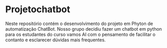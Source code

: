 # Projetochatbot
Neste repositório contém o desenvolvimento do projeto em Phyton de automatização ChatBot.
Nosso grupo decidiu fazer um chatbot em python para os estudantes do curso vamos AI com o pensamento de facilitar o contanto e esclarecer dúvidas mais frequentes.